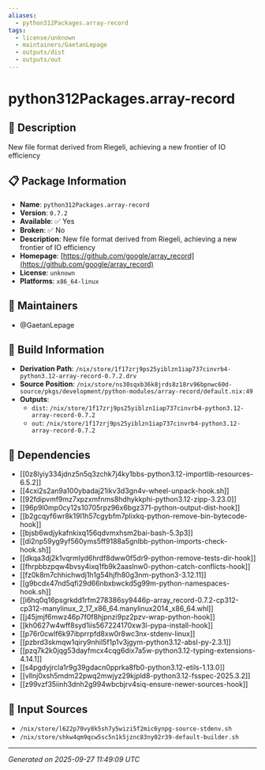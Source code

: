 ```yaml
---
aliases:
  - python312Packages.array-record
tags:
  - license/unknown
  - maintainers/GaetanLepage
  - outputs/dist
  - outputs/out
---
```


# python312Packages.array-record

## 📝 Description

New file format derived from Riegeli, achieving a new frontier of IO efficiency

## 📋 Package Information

- **Name**: `python312Packages.array-record`
- **Version**: `0.7.2`
- **Available**: ✅ Yes
- **Broken**: ✅ No
- **Description**: New file format derived from Riegeli, achieving a new frontier of IO efficiency
- **Homepage**: [https://github.com/google/array_record](https://github.com/google/array_record)
- **License**: `unknown`
- **Platforms**: `x86_64-linux`
## 👥 Maintainers

- @GaetanLepage


## 🔧 Build Information

- **Derivation Path**: `/nix/store/1f17zrj9ps25yiblzn1iap737cinvrb4-python3.12-array-record-0.7.2.drv`
- **Source Position**: `/nix/store/ns30sqxb36k8jrds8z18rv96bpnwc60d-source/pkgs/development/python-modules/array-record/default.nix:49`
- **Outputs**:
  - `dist`:  `/nix/store/1f17zrj9ps25yiblzn1iap737cinvrb4-python3.12-array-record-0.7.2`
  - `out`:  `/nix/store/1f17zrj9ps25yiblzn1iap737cinvrb4-python3.12-array-record-0.7.2`

## 🔗 Dependencies

- [[0z8lyiy334jdnz5n5q3zchk7j4ky1bbs-python3.12-importlib-resources-6.5.2]]
- [[4cxi2s2an9a100ybadaj21ikv3d3gn4v-wheel-unpack-hook.sh]]
- [[92fdipvmf9mz7xpzxmfnms8hdhykkphi-python3.12-zipp-3.23.0]]
- [[96p9l0mp0cy12s10705rpz96x6bgz371-python-output-dist-hook]]
- [[b2gcqyf6wr8k19l1h57cgybfm7plixkq-python-remove-bin-bytecode-hook]]
- [[bjsb6wdjykafnkixq156qdvmxhsm2bai-bash-5.3p3]]
- [[di2np59yg9yf560yms5ff9188a5gnlbb-python-imports-check-hook.sh]]
- [[dkqa3dj2k1vqrmlyd6hrdf8dww0f5dr9-python-remove-tests-dir-hook]]
- [[fhrpbbzpqw4bvsy4ixq1fb9k2aaslnw0-python-catch-conflicts-hook]]
- [[fz0k8m7chhichwdj1h1g54hjfh80g3nm-python3-3.12.11]]
- [[g9bcdx47nd5qfi29d66nbxbwckd5g99m-python-namespaces-hook.sh]]
- [[i6hq0q16psgrkdd1rfm278386sy9446p-array_record-0.7.2-cp312-cp312-manylinux_2_17_x86_64.manylinux2014_x86_64.whl]]
- [[j45jmjf6mwz46p7f0f8hjpnzi9pz2pzv-wrap-python-hook]]
- [[kh0627w4wff8syd1iis567224170xw3l-pypa-install-hook]]
- [[p76r0cwlf6k97ibprrpfd8xw0r8wc3nx-stdenv-linux]]
- [[pzbrd3skmqw1qiry9nhil5f1p1v3jgym-python3.12-absl-py-2.3.1]]
- [[pzq7k2k0jqg53dayfmcx4cqg6dix7a5w-python3.12-typing-extensions-4.14.1]]
- [[s4pgdyjrcla1r9g39gdacn0pprka8fb0-python3.12-etils-1.13.0]]
- [[vllnj0xsh5mdm22pwq2mwjyz29kjpld8-python3.12-fsspec-2025.3.2]]
- [[z99vzf35iinh3dnh2g994wbcbjrv4siq-ensure-newer-sources-hook]]

## 📁 Input Sources

- `/nix/store/l622p70vy8k5sh7y5wizi5f2mic6ynpg-source-stdenv.sh`
- `/nix/store/shkw4qm9qcw5sc5n1k5jznc83ny02r39-default-builder.sh`

---
*Generated on 2025-09-27 11:49:09 UTC*
